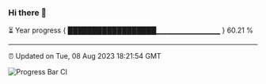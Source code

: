 ### Hi there 👋

⏳ Year progress { ██████████████████▁▁▁▁▁▁▁▁▁▁▁▁ } 60.21 %

---

⏰ Updated on Tue, 08 Aug 2023 18:21:54 GMT

![Progress Bar CI](https://github.com/ZhaoGui/ZhaoGui/workflows/Progress%20Bar%20CI/badge.svg)
